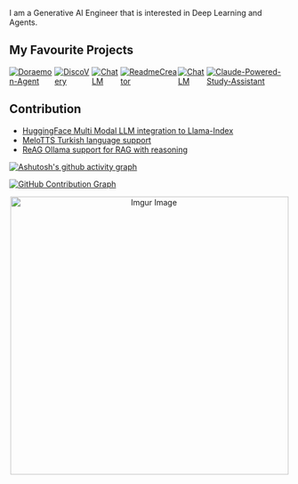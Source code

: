 I am a Generative AI Engineer that is interested in Deep Learning and Agents.

## My Favourite Projects 
<div style="display: flex; justify-content: space-between;">
    <a href="https://github.com/g-hano/Doraemon-Agent">
      <img src="https://github-readme-stats.vercel.app/api/pin/?username=g-hano&repo=Doraemon-Agent&hide_title=false" alt="Doraemon-Agent">
    </a>
    <a href="https://github.com/g-hano/DiscoVery">
        <img src="https://github-readme-stats.vercel.app/api/pin/?username=g-hano&repo=DiscoVery&hide_title=true" alt="DiscoVery">
    </a>
    <a href="https://github.com/g-hano/Smarty-Gemini">
        <img src="https://github-readme-stats.vercel.app/api/pin/?username=g-hano&repo=Smarty-Gemini&hide_title=true" alt="ChatLM">
    </a>
    <a href="https://github.com/g-hano/ReadmeCreator">
        <img src="https://github-readme-stats.vercel.app/api/pin/?username=g-hano&repo=ReadmeCreator&hide_title=true" alt="ReadmeCreator">
    </a>
    <a href="https://github.com/g-hano/ChatLM">
        <img src="https://github-readme-stats.vercel.app/api/pin/?username=g-hano&repo=ChatLM&hide_title=true" alt="ChatLM">
    </a>
    <a href="https://github.com/g-hano/Claude-Powered-Study-Assistant">
        <img src="https://github-readme-stats.vercel.app/api/pin/?username=g-hano&repo=Claude-Powered-Study-Assistant&hide_title=true" alt="Claude-Powered-Study-Assistant">
    </a>
</div>

## Contribution
- [HuggingFace Multi Modal LLM integration to Llama-Index](https://github.com/run-llama/llama_index/pull/16133#event-14475483953)
- [MeloTTS Turkish language support](https://github.com/myshell-ai/MeloTTS/pull/223#issuecomment-2608488038)
- [ReAG Ollama support for RAG with reasoning](https://github.com/superagent-ai/reag/pull/7#issue-2831353625)

[![Ashutosh's github activity graph](https://github-readme-activity-graph.vercel.app/graph?username=g-hano&theme=github-compact)](https://github.com/ashutosh00710/github-readme-activity-graph)

[![GitHub Contribution Graph](https://github-profile-summary-cards.vercel.app/api/cards/profile-details?username=g-hano&theme=github_dark)](https://github.com/vn7n24fzkq/github-profile-summary-cards)

<p align="center">
  <img src="https://i.imgur.com/MvMxQ1a.png" alt="Imgur Image" width="500" />
</p>
